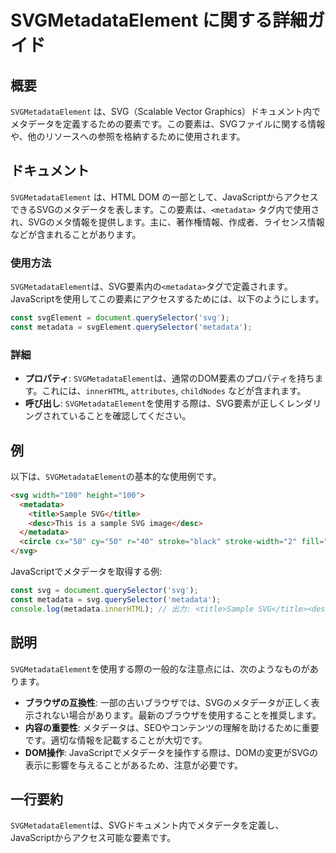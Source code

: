 <!--
Meta Description: # SVGMetadataElement に関する詳細ガイド ## 概要 `SVGMetadataElement` は、SVG（Scalable Vector Graphics）ドキュメント内でメタデータを定義するための要素です。この要素は、SVGファイルに関する情報や、他のリソースへの参照を格納す...
Meta Keywords: svg, svgmetadataelement, metadata, const, queryselector
-->

# SVGMetadataElement に関する詳細ガイド

## 概要
`SVGMetadataElement` は、SVG（Scalable Vector Graphics）ドキュメント内でメタデータを定義するための要素です。この要素は、SVGファイルに関する情報や、他のリソースへの参照を格納するために使用されます。

## ドキュメント
`SVGMetadataElement` は、HTML DOM の一部として、JavaScriptからアクセスできるSVGのメタデータを表します。この要素は、`<metadata>` タグ内で使用され、SVGのメタ情報を提供します。主に、著作権情報、作成者、ライセンス情報などが含まれることがあります。

### 使用方法
`SVGMetadataElement`は、SVG要素内の`<metadata>`タグで定義されます。JavaScriptを使用してこの要素にアクセスするためには、以下のようにします。

```javascript
const svgElement = document.querySelector('svg');
const metadata = svgElement.querySelector('metadata');
```

### 詳細
- **プロパティ**: `SVGMetadataElement`は、通常のDOM要素のプロパティを持ちます。これには、`innerHTML`, `attributes`, `childNodes` などが含まれます。
- **呼び出し**: `SVGMetadataElement`を使用する際は、SVG要素が正しくレンダリングされていることを確認してください。

## 例
以下は、`SVGMetadataElement`の基本的な使用例です。

```html
<svg width="100" height="100">
  <metadata>
    <title>Sample SVG</title>
    <desc>This is a sample SVG image</desc>
  </metadata>
  <circle cx="50" cy="50" r="40" stroke="black" stroke-width="2" fill="red" />
</svg>
```

JavaScriptでメタデータを取得する例:

```javascript
const svg = document.querySelector('svg');
const metadata = svg.querySelector('metadata');
console.log(metadata.innerHTML); // 出力: <title>Sample SVG</title><desc>This is a sample SVG image</desc>
```

## 説明
`SVGMetadataElement`を使用する際の一般的な注意点には、次のようなものがあります。

- **ブラウザの互換性**: 一部の古いブラウザでは、SVGのメタデータが正しく表示されない場合があります。最新のブラウザを使用することを推奨します。
- **内容の重要性**: メタデータは、SEOやコンテンツの理解を助けるために重要です。適切な情報を記載することが大切です。
- **DOM操作**: JavaScriptでメタデータを操作する際は、DOMの変更がSVGの表示に影響を与えることがあるため、注意が必要です。

## 一行要約
`SVGMetadataElement`は、SVGドキュメント内でメタデータを定義し、JavaScriptからアクセス可能な要素です。